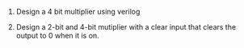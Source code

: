 1. Design a 4 bit multiplier using verilog

2. Design a 2-bit and 4-bit mutiplier with a clear input that clears the output to 0 when it is on.